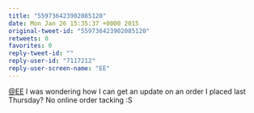 ```yaml
---
title: "559736423902085120"
date: Mon Jan 26 15:35:37 +0000 2015
original-tweet-id: "559736423902085120"
retweets: 0
favorites: 0
reply-tweet-id: ""
reply-user-id: "7117212"
reply-user-screen-name: "EE"
---
```

<a href="https://twitter.com/EE">@EE</a> I was wondering how I can get an update on an order I placed last Thursday? No online order tacking :S
